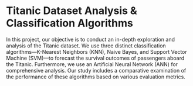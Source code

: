 # Titanic Dataset Analysis & Classification Algorithms
In this project, our objective is to conduct an in-depth exploration and analysis of the Titanic dataset. We use three distinct classification algorithms—K-Nearest Neighbors (KNN), Naive Bayes, and Support Vector Machine (SVM)—to forecast the survival outcomes of passengers aboard the Titanic. Furthermore, we use an Artificial Neural Network (ANN) for comprehensive analysis. Our study includes a comparative examination of the performance of these algorithms based on various evaluation metrics.
